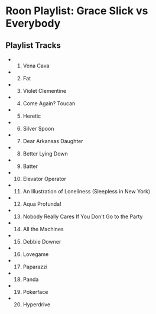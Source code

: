 # Roon Playlist: Grace Slick vs Everybody

## Playlist Tracks


- 1. Vena Cava
- 2. Fat
- 3. Violet Clementine
- 4. Come Again? Toucan
- 5. Heretic
- 6. Silver Spoon
- 7. Dear Arkansas Daughter
- 8. Better Lying Down
- 9. Batter
- 10. Elevator Operator
- 11. An Illustration of Loneliness (Sleepless in New York)
- 12. Aqua Profunda!
- 13. Nobody Really Cares If You Don't Go to the Party
- 14. All the Machines
- 15. Debbie Downer
- 16. Lovegame
- 17. Paparazzi
- 18. Panda
- 19. Pokerface
- 20. Hyperdrive

